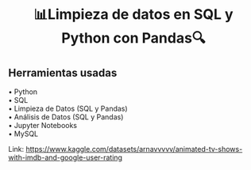
<div align="center">
    <h1> 📊Limpieza de datos en SQL y Python con Pandas🔍</h1>
</div>

## Herramientas usadas
• Python <br>
• SQL <br>
• Limpieza de Datos (SQL y Pandas) <br>
• Análisis de Datos (SQL y Pandas) <br> 
• Jupyter Notebooks <br>
• MySQL

Link: https://www.kaggle.com/datasets/arnavvvvv/animated-tv-shows-with-imdb-and-google-user-rating
